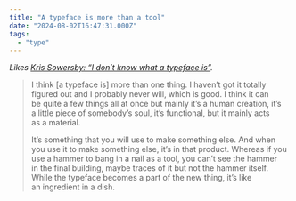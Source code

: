 ```yaml
---
title: "A typeface is more than a tool"
date: "2024-08-02T16:47:31.000Z"
tags: 
  - "type"
---
```


_Likes [Kris Sowersby: “I don’t know what a typeface is”](https://type.today/en/journal/kris_sowersby)._

> I think \[a typeface is\] more than one thing. I haven’t got it totally figured out and I probably never will, which is good. I think it can be quite a few things all at once but mainly it’s a human creation, it’s a little piece of somebody’s soul, it’s functional, but it mainly acts as a material.
> 
> It’s something that you will use to make something else. And when you use it to make something else, it’s in that product. Whereas if you use a hammer to bang in a nail as a tool, you can’t see the hammer in the final building, maybe traces of it but not the hammer itself. While the typeface becomes a part of the new thing, it’s like an ingredient in a dish.
